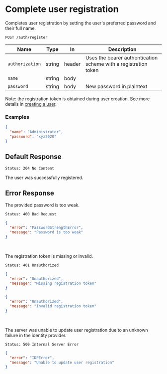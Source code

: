 # Complete user registration

Completes user registration by setting the user's preferred password and
their full name.

```http request
POST /auth/register
```

| Name            | Type   | In     | Description                                                     |
| --------------- | ------ | ------ | --------------------------------------------------------------- |
| `authorization` | string | header | Uses the bearer authentication scheme with a registration token |
| `name`          | string | body   |                                                                 |
| `password`      | string | body   | New password in plaintext                                       |

Note: the registration token is obtained during user creation. See more details
in [creating a user](users/create.md#default-response).

### Examples

```json
{
  "name": "Administrator",
  "password": "xyz2020"
}
```

## Default Response

```http request
Status: 204 No Content
```

The user was successfully registered.

## Error Response

The provided password is too weak.

```http request
Status: 400 Bad Request
```

```json
{
  "error": "PasswordStrengthError",
  "message": "Password is too weak"
}
```

<br/>

The registration token is missing or invalid.

```http request
Status: 401 Unauthorized
```

```json
{
  "error": "Unauthorized",
  "message": "Missing registration token"
}
```

```json
{
  "error": "Unauthorized",
  "message": "Invalid registration token"
}
```

<br/>

The server was unable to update user registration due to
an unknown failure in the identity provider.

```http request
Status: 500 Internal Server Error
```

```json
{
  "error": "IDPError",
  "message": "Unable to update user registration"
}
```
